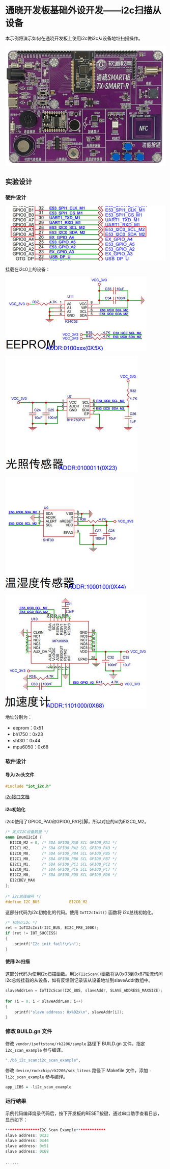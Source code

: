 # 通晓开发板基础外设开发——i2c扫描从设备

本示例将演示如何在通晓开发板上使用i2c做i2c从设备地址扫描操作。

![通晓开发板](/vendor/isoftstone/rk2206/docs/figures/tx_smart_r-rk2206.jpg)

## 实验设计

### 硬件设计

![i2c0](/vendor/isoftstone/rk2206/docs/figures/i2c_scan/i2c0.jpg)

挂载在i2c0上的设备：

![i2c0挂载设备1](/vendor/isoftstone/rk2206/docs/figures/i2c_scan/i2c0挂载设备1.jpg)

![i2c0挂载设备2](/vendor/isoftstone/rk2206/docs/figures/i2c_scan/i2c0挂载设备2.jpg)

![i2c0挂载设备3](/vendor/isoftstone/rk2206/docs/figures/i2c_scan/i2c0挂载设备3.jpg)

![i2c0挂载设备4](/vendor/isoftstone/rk2206/docs/figures/i2c_scan/i2c0挂载设备4.jpg)

地址分别为：

- eeprom：0x51
- bh1750：0x23
- sht30：0x44
- mpu6050：0x68

### 软件设计

#### 导入i2c头文件

```c
#include "iot_i2c.h"
```

[i2c接口文档](/device/rockchip/hardware/docs/I2C.md)

#### i2c初始化

i2c0使用了GPIO0_PA0和GPIO0_PA1引脚，所以对应的id为EI2C0_M2。

```c
/* 定义I2C设备数量 */
enum EnumI2cId {
  EI2C0_M2 = 0, /* SDA GPIO0_PA0 SCL GPIO0_PA1 */
  EI2C1_M2,     /* SDA GPIO0_PA2 SCL GPIO0_PA3 */
  EI2C0_M0,     /* SDA GPIO0_PB4 SCL GPIO0_PB5 */
  EI2C1_M0,     /* SDA GPIO0_PB6 SCL GPIO0_PB7 */
  EI2C1_M1,     /* SDA GPIO0_PC1 SCL GPIO0_PC2 */
  EI2C0_M1,     /* SDA GPIO0_PC6 SCL GPIO0_PC7 */
  EI2C2_M0,     /* SDA GPIO0_PD5 SCL GPIO0_PD6 */
  EI2CDEV_MAX
};

/* i2c总线编号 */
#define I2C_BUS             EI2C0_M2
```

这部分代码为i2c初始化的代码。使用 `IoTI2cInit()` 函数将 i2c总线初始化。

```c
/* 初始化i2c */
ret = IoTI2cInit(I2C_BUS, EI2C_FRE_100K);
if (ret != IOT_SUCCESS)
{
    printf("I2c init fail!\r\n");
}
```

#### 使用i2c扫描

这部分代码为使用i2c扫描函数。用`IoTI2cScan()`函数将从0x03到0x87轮流询问i2c总线挂载的从设备，如有反馈则记录该从设备地址到slaveAddr数组中。

```c
slaveAddrLen = IoTI2cScan(I2C_BUS, slaveAddr, SLAVE_ADDRESS_MAXSIZE);

for (i = 0; i < slaveAddrLen; i++)
{
    printf("slave address: 0x%02x\n", slaveAddr[i]);
}
```

### 修改 BUILD.gn 文件

修改 `vendor/isoftstone/rk2206/sample` 路径下 BUILD.gn 文件，指定 `i2c_scan_example` 参与编译。

```r
"./b6_i2c_scan:i2c_scan_example",
```

修改 `device/rockchip/rk2206/sdk_liteos` 路径下 Makefile 文件，添加 `-li2c_scan_example` 参与编译。

```r
app_LIBS = -li2c_scan_example
```

### 运行结果

示例代码编译烧录代码后，按下开发板的RESET按键，通过串口助手查看日志，显示如下：

```r
***************I2C Scan Example*************
slave address: 0x23
slave address: 0x44
slave address: 0x51
slave address: 0x68

......
```
